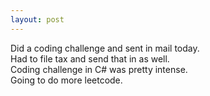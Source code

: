 ```yaml
---
layout: post
---
```

  

Did a coding challenge and sent in mail today.  
Had to file tax and send that in as well.  
Coding challenge in C\# was pretty intense.  
Going to do more leetcode.